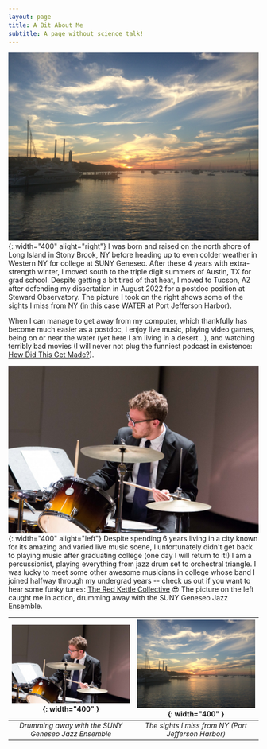 ```yaml
---
layout: page
title: A Bit About Me
subtitle: A page without science talk!
---
```


![PJ](/assets/img/pj.jpg){: width="400" alight="right"}
I was born and raised on the north shore of Long Island in Stony Brook, NY before heading up to even colder weather in Western NY for college at SUNY Geneseo. After these 4 years with extra-strength winter, I moved south to the triple digit summers of Austin, TX for grad school. Despite getting a bit tired of that heat, I moved to Tucson, AZ after defending my dissertation in August 2022 for a postdoc position at Steward Observatory. The picture I took on the right shows some of the sights I miss from NY (in this case WATER at Port Jefferson Harbor).

When I can manage to get away from my computer, which thankfully has become much easier as a postdoc, I enjoy live music, playing video games, being on or near the water (yet here I am living in a desert...), and watching terribly bad movies (I will never not plug the funniest podcast in existence: [How Did This Get Made?](https://www.hdtgminfo.com)).

![Drummer me](/assets/img/drum.jpg){: width="400" alight="left"}
Despite spending 6 years living in a city known for its amazing and varied live music scene, I unfortunately didn't get back to playing music after graduating college (one day I will return to it!) I am a percussionist, playing everything from jazz drum set to orchestral triangle. I was lucky to meet some other awesome musicians in college whose band I joined halfway through my undergrad years -- check us out if you want to hear some funky tunes: [The Red Kettle Collective](https://open.spotify.com/artist/3OKo8dOMzkCjzckYJ7eHxQ?si=JnHaAVMbRISm26R7I59sSA) 😎 The picture on the left caught me in action, drumming away with the SUNY Geneseo Jazz Ensemble.

| ![Drummer me](/assets/img/drum.jpg){: width="400" } | ![PJ](/assets/img/pj.jpg){: width="400" } |
|:---:|:---:|
| *Drumming away with the SUNY Geneseo Jazz Ensemble* | *The sights I miss from NY (Port Jefferson Harbor)* |

<!-- ![Drummer me](/assets/img/drum.jpg){: width="700"}

*Drumming away with the SUNY Geneseo Jazz Ensemble*

![PJ](/assets/img/pj.jpg){: width="700"}

*The sights I miss from NY (Port Jefferson Harbor)* -->
